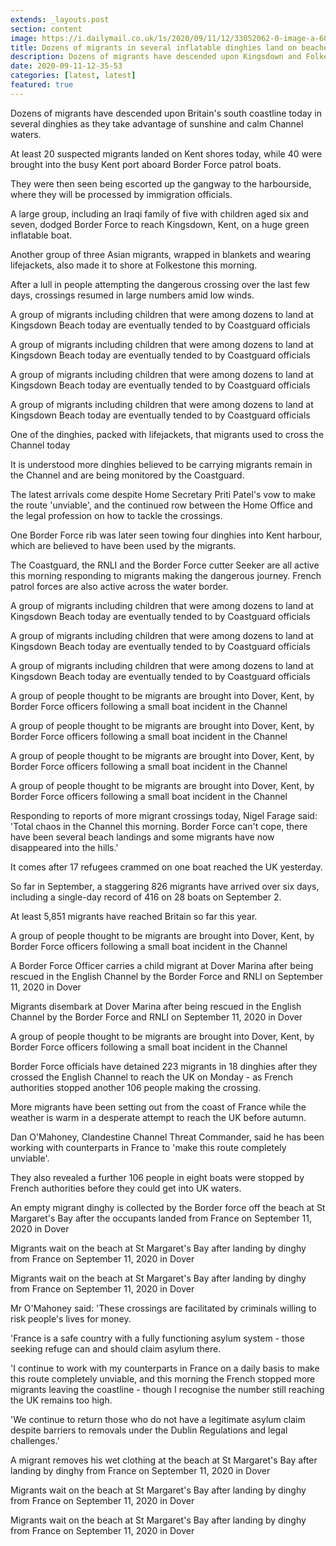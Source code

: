 ```yaml
---
extends: _layouts.post
section: content
image: https://i.dailymail.co.uk/1s/2020/09/11/12/33052062-0-image-a-60_1599823726214.jpg 
title: Dozens of migrants in several inflatable dinghies land on beaches in Kent as 40 arrive in Dover 
description: Dozens of migrants have descended upon Kingsdown and Folkestone, Kent, in several dinghies today as they take advantage of sunshine and calm Channel waters. 
date: 2020-09-11-12-35-53 
categories: [latest, latest] 
featured: true 
--- 
```

Dozens of migrants have descended upon Britain's south coastline today in several dinghies as they take advantage of sunshine and calm Channel waters. 

At least 20 suspected migrants landed on Kent shores today, while 40 were brought into the busy Kent port aboard Border Force patrol boats. 

They were then seen being escorted up the gangway to the harbourside, where they will be processed by immigration officials.

A large group, including an Iraqi family of five with children aged six and seven, dodged Border Force to reach Kingsdown, Kent, on a huge green inflatable boat.  

Another group of three Asian migrants, wrapped in blankets and wearing lifejackets, also made it to shore at Folkestone this morning.  

After a lull in people attempting the dangerous crossing over the last few days, crossings resumed in large numbers amid low winds.

A group of migrants including children that were among dozens to land at Kingsdown Beach today are eventually tended to by Coastguard officials 

A group of migrants including children that were among dozens to land at Kingsdown Beach today are eventually tended to by Coastguard officials

A group of migrants including children that were among dozens to land at Kingsdown Beach today are eventually tended to by Coastguard officials

A group of migrants including children that were among dozens to land at Kingsdown Beach today are eventually tended to by Coastguard officials

One of the dinghies, packed with lifejackets, that migrants used to cross the Channel today

It is understood more dinghies believed to be carrying migrants remain in the Channel and are being monitored by the Coastguard.

The latest arrivals come despite Home Secretary Priti Patel's vow to make the route 'unviable', and the continued row between the Home Office and the legal profession on how to tackle the crossings.  

One Border Force rib was later seen towing four dinghies into Kent harbour, which are believed to have been used by the migrants.

The Coastguard, the RNLI and the Border Force cutter Seeker are all active this morning responding to migrants making the dangerous journey. French patrol forces are also active across the water border.   

A group of migrants including children that were among dozens to land at Kingsdown Beach today are eventually tended to by Coastguard officials

A group of migrants including children that were among dozens to land at Kingsdown Beach today are eventually tended to by Coastguard officials

A group of migrants including children that were among dozens to land at Kingsdown Beach today are eventually tended to by Coastguard officials

A group of people thought to be migrants are brought into Dover, Kent, by Border Force officers following a small boat incident in the Channel

A group of people thought to be migrants are brought into Dover, Kent, by Border Force officers following a small boat incident in the Channel

A group of people thought to be migrants are brought into Dover, Kent, by Border Force officers following a small boat incident in the Channel

A group of people thought to be migrants are brought into Dover, Kent, by Border Force officers following a small boat incident in the Channel

Responding to reports of more migrant crossings today, Nigel Farage said: 'Total chaos in the Channel this morning. Border Force can't cope, there have been several beach landings and some migrants have now disappeared into the hills.'

It comes after 17 refugees crammed on one boat reached the UK yesterday.

So far in September, a staggering 826 migrants have arrived over six days, including a single-day record of 416 on 28 boats on September 2.

At least 5,851 migrants have reached Britain so far this year. 

A group of people thought to be migrants are brought into Dover, Kent, by Border Force officers following a small boat incident in the Channel

A Border Force Officer carries a child migrant at Dover Marina after being rescued in the English Channel by the Border Force and RNLI on September 11, 2020 in Dover

Migrants disembark at Dover Marina after being rescued in the English Channel by the Border Force and RNLI on September 11, 2020 in Dover

A group of people thought to be migrants are brought into Dover, Kent, by Border Force officers following a small boat incident in the Channel

Border Force officials have detained 223 migrants in 18 dinghies after they crossed the English Channel to reach the UK on Monday - as French authorities stopped another 106 people making the crossing.

More migrants have been setting out from the coast of France while the weather is warm in a desperate attempt to reach the UK before autumn.    

Dan O'Mahoney, Clandestine Channel Threat Commander, said he has been working with counterparts in France to 'make this route completely unviable'.  

They also revealed a further 106 people in eight boats were stopped by French authorities before they could get into UK waters. 

An empty migrant dinghy is collected by the Border force off the beach at St Margaret's Bay after the occupants landed from France on September 11, 2020 in Dover

Migrants wait on the beach at St Margaret's Bay after landing by dinghy from France on September 11, 2020 in Dover

Migrants wait on the beach at St Margaret's Bay after landing by dinghy from France on September 11, 2020 in Dover

Mr O'Mahoney said: 'These crossings are facilitated by criminals willing to risk people's lives for money. 

'France is a safe country with a fully functioning asylum system - those seeking refuge can and should claim asylum there.

'I continue to work with my counterparts in France on a daily basis to make this route completely unviable, and this morning the French stopped more migrants leaving the coastline - though I recognise the number still reaching the UK remains too high.

'We continue to return those who do not have a legitimate asylum claim despite barriers to removals under the Dublin Regulations and legal challenges.'  

A migrant removes his wet clothing at the beach at St Margaret's Bay after landing by dinghy from France on September 11, 2020 in Dover

Migrants wait on the beach at St Margaret's Bay after landing by dinghy from France on September 11, 2020 in Dover

Migrants wait on the beach at St Margaret's Bay after landing by dinghy from France on September 11, 2020 in Dover

